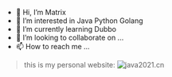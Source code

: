 - 👋 Hi, I’m Matrix
- 👀 I’m interested in Java Python Golang
- 🌱 I’m currently learning Dubbo
- 💞️ I’m looking to collaborate on ...
- 📫 How to reach me ...

> this is my personal website: ![java2021.cn](http://java2021.cn)
